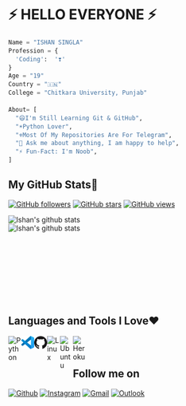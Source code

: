 # ⚡ HELLO EVERYONE ⚡
```python
Name = "ISHAN SINGLA"
Profession = {
  'Coding':  '❣️'
}
Age = "19"
Country = "🇮🇳"
College = "Chitkara University, Punjab"

About= [
  "😄I'm Still Learning Git & GitHub",
  "☀️Python Lover",
  "⚜️Most Of My Repositories Are For Telegram",
  "💬 Ask me about anything, I am happy to help",
  "⚡️ Fun-Fact: I'm Noob",
]
```


## My GitHub Stats💛
<p align="left">

[![GitHub followers](https://img.shields.io/github/followers/IshanSingla.svg?style=social&label=Follow&maxAge=2592000)](https://github.com/IshanSingla?tab=followers)
[![GitHub stars](https://img.shields.io/github/stars/IshanSingla.svg?affiliations=OWNER%2CCOLLABORATOR)](https://github.com/IshanSingla?tab=followers)
[![GitHub views](https://komarev.com/ghpvc/?username=IshanSingla&label=Profile%20views&color=0e75b6&style=flat)](https://github.com/IshanSingla?tab=followers)


<p align="left">
  <a href="https://github.com/ryo-ma/github-profile-trophy">
    <img width="60%" align="left" alt="Ishan's github stats" src="https://github-profile-trophy.vercel.app/?username=IshanSingla&no-frame=true&row=1&column=7"/>
  </a> 

  <a href="https://github.com/IshanSingla/handle-path-oz">
    <img width="50%" align="left" alt="Ishan's github stats" src="https://github-readme-stats.vercel.app/api?username=IshanSingla&show_icons=true&hide_border=true" />
  </a>
</p>

<br />
<br />
<br />
<br />
<br />
<br />
<br />
<br />
<br />
<br />


<p align="left">
  
  
## Languages and Tools I Love❤️

[<img align="left" alt="Python" width="26px" src="https://upload.wikimedia.org/wikipedia/commons/thumb/c/c3/Python-logo-notext.svg/600px-Python-logo-notext.svg.png" />](https://python.org/)
[<img align="left" alt="Visual Studio Code" width="26px" src="https://raw.githubusercontent.com/github/explore/80688e429a7d4ef2fca1e82350fe8e3517d3494d/topics/visual-studio-code/visual-studio-code.png" />](https://code.visualstudio.com/)
[<img align="left" alt="GitHub" width="26px" src="https://raw.githubusercontent.com/github/explore/78df643247d429f6cc873026c0622819ad797942/topics/github/github.png" />](https://git-scm.com/)
[<img align="left" alt="Linux" width="26px" src="https://www.freepnglogos.com/uploads/linux-png/difference-between-linux-and-window-operating-system-3.png" />](https://www.linux.org/)
[<img align="left" alt="Ubuntu" width="26px" src="https://assets.ubuntu.com/v1/29985a98-ubuntu-logo32.png" />](https://www.ubuntu.com)
[<img align="left" alt="Heroku" width="26px" src="https://www.nicepng.com/png/full/223-2233246_heroku-logo-salesforce-heroku.png" />](https://heroku.com/)

<br />
<br />


## Follow me on

  
[![Github](https://img.shields.io/badge/-Github-000?style=flat&logo=Github&logoColor=white)](https://github.com/inukaasith)
[![Instagram](https://img.shields.io/badge/-Instagram-c13584?style=flat&labelColor=c13584&logo=instagram&logoColor=white)](https://www.instagram.com/inukaasith7/)
[![Gmail](https://img.shields.io/badge/-Gmail-c14438?style=flat&logo=Gmail&logoColor=white)](mailto:is.ishan.singla@gmail.com)
[![Outlook](https://img.shields.io/badge/-Outlook-0078D4?style=flat&logo=Microsoft-Outlook&logoColor=white)](mailto:ishan.singla@hotmail.com)
</p>
